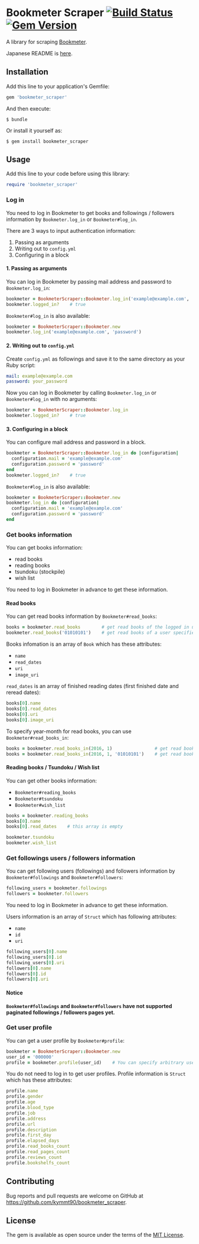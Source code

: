 # Bookmeter Scraper [![Build Status](https://travis-ci.org/kymmt90/bookmeter_scraper.svg?branch=master)](https://travis-ci.org/kymmt90/bookmeter_scraper) [![Gem Version](https://badge.fury.io/rb/bookmeter_scraper.svg)](https://badge.fury.io/rb/bookmeter_scraper)

A library for scraping [Bookmeter](http://bookmeter.com).

Japanese README is [here](https://github.com/kymmt90/bookmeter_scraper/blob/master/README.ja.md).


## Installation

Add this line to your application's Gemfile:

```ruby
gem 'bookmeter_scraper'
```

And then execute:

    $ bundle

Or install it yourself as:

    $ gem install bookmeter_scraper


## Usage

Add this line to your code before using this library:

```ruby
require 'bookmeter_scraper'
```

### Log in

You need to log in Bookmeter to get books and followings / followers information by `Bookmeter.log_in` or `Bookmeter#log_in`.

There are 3 ways to input authentication information:

1. Passing as arguments
2. Writing out to `config.yml`
3. Configuring in a block

#### 1. Passing as arguments

You can log in Bookmeter by passing mail address and password to `Bookmeter.log_in`:

```ruby
bookmeter = BookmeterScraper::Bookmeter.log_in('example@example.com', 'your_password')
bookmeter.logged_in?    # true
```

`Bookmeter#log_in` is also available:

```ruby
bookmeter = BookmeterScraper::Bookmeter.new
bookmeter.log_in('example@example.com', 'password')
```

#### 2. Writing out to `config.yml`

Create `config.yml` as followings and save it to the same directory as your Ruby script:

```yml
mail: example@example.com
password: your_password
```

Now you can log in Bookmeter by calling `Bookmeter.log_in` or `Bookmeter#log_in` with no arguments:

```ruby
bookmeter = BookmeterScraper::Bookmeter.log_in
bookmeter.logged_in?    # true
```

#### 3. Configuring in a block

You can configure mail address and password in a block.

```ruby
bookmeter = BookmeterScraper::Bookmeter.log_in do |configuration|
  configuration.mail = 'example@example.com'
  configuration.password = 'password'
end
bookmeter.logged_in?    # true
```

`Bookmeter#log_in` is also available:

```ruby
bookmeter = BookmeterScraper::Bookmeter.new
bookmeter.log_in do |configuration|
  configuration.mail = 'example@example.com'
  configuration.password = 'password'
end
```

### Get books information

You can get books information:

- read books
- reading books
- tsundoku (stockpile)
- wish list

You need to log in Bookmeter in advance to get these information.

#### Read books

You can get read books information by `Bookmeter#read_books`:

```ruby
books = bookmeter.read_books        # get read books of the logged in user
bookmeter.read_books('01010101')    # get read books of a user specified by ID
```

Books infomation is an array of `Book` which has these attributes:

- `name`
- `read_dates`
- `uri`
- `image_uri`

`read_dates` is an array of finished reading dates (first finished date and reread dates):

```ruby
books[0].name
books[0].read_dates
books[0].uri
books[0].image_uri
```

To specify year-month for read books, you can use `Bookmeter#read_books_in`:

```ruby
books = bookmeter.read_books_in(2016, 1)                # get read books of the logged in user in 2016-01
books = bookmeter.read_books_in(2016, 1, '01010101')    # get read books of a user in 2016-01
```

#### Reading books / Tsundoku / Wish list

You can get other books information:

- `Bookmeter#reading_books`
- `Bookmeter#tsundoku`
- `Bookmeter#wish_list`

```ruby
books = bookmeter.reading_books
books[0].name
books[0].read_dates    # this array is empty

bookmeter.tsundoku
bookmeter.wish_list
```

### Get followings users / followers information

You can get following users (followings) and followers information by `Bookmeter#followings` and `Bookmeter#followers`:

```ruby
following_users = bookmeter.followings
followers = bookmeter.followers
```

You need to log in Bookmeter in advance to get these information.

Users information is an array of `Struct` which has following attributes:

- `name`
- `id`
- `uri`

```ruby
following_users[0].name
following_users[0].id
following_users[0].uri
followers[0].name
followers[0].id
followers[0].uri
```

#### Notice

**`Bookmeter#followings` and `Bookmeter#followers` have not supported paginated followings / followers pages yet.**

### Get user profile

You can get a user profile by `Bookmeter#profile`:

```ruby
bookmeter = BookmeterScraper::Bookmeter.new
user_id = '000000'
profile = bookmeter.profile(user_id)    # You can specify arbitrary user ID
```

You do not need to log in to get user profiles.
Profile information is `Struct` which has these attributes:

```ruby
profile.name
profile.gender
profile.age
profile.blood_type
profile.job
profile.address
profile.url
profile.description
profile.first_day
profile.elapsed_days
profile.read_books_count
profile.read_pages_count
profile.reviews_count
profile.bookshelfs_count
```


## Contributing

Bug reports and pull requests are welcome on GitHub at https://github.com/kymmt90/bookmeter_scraper.


## License

The gem is available as open source under the terms of the [MIT License](http://opensource.org/licenses/MIT).
